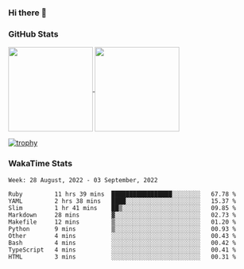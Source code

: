 ### Hi there 👋

### GitHub Stats

<a href="https://github.com/anuraghazra/github-readme-stats">
  <img align="center" height="170px" src="https://github-readme-stats.vercel.app/api/top-langs/?username=tksfjt1024&layout=compact&count_private=true&show_icons=true&show_icons=true&theme=graywhite" />
</a>
<a href="https://github.com/anuraghazra/github-readme-stats">
  <img align="center" height="170px" src="https://github-readme-stats.vercel.app/api?username=tksfjt1024&count_private=true&show_icons=true&show_icons=true&theme=graywhite" />
</a>

[![trophy](https://github-profile-trophy.vercel.app/?username=tksfjt1024)](https://github.com/ryo-ma/github-profile-trophy)

### WakaTime Stats

<!--START_SECTION:waka-->
```text
Week: 28 August, 2022 - 03 September, 2022

Ruby         11 hrs 39 mins  █████████████████░░░░░░░░   67.78 % 
YAML         2 hrs 38 mins   ████░░░░░░░░░░░░░░░░░░░░░   15.37 % 
Slim         1 hr 41 mins    ██▒░░░░░░░░░░░░░░░░░░░░░░   09.85 % 
Markdown     28 mins         ▓░░░░░░░░░░░░░░░░░░░░░░░░   02.73 % 
Makefile     12 mins         ▒░░░░░░░░░░░░░░░░░░░░░░░░   01.20 % 
Python       9 mins          ▒░░░░░░░░░░░░░░░░░░░░░░░░   00.93 % 
Other        4 mins          ░░░░░░░░░░░░░░░░░░░░░░░░░   00.43 % 
Bash         4 mins          ░░░░░░░░░░░░░░░░░░░░░░░░░   00.42 % 
TypeScript   4 mins          ░░░░░░░░░░░░░░░░░░░░░░░░░   00.41 % 
HTML         3 mins          ░░░░░░░░░░░░░░░░░░░░░░░░░   00.31 % 
```
<!--END_SECTION:waka-->
